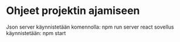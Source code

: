 # Ohjeet projektin ajamiseen
Json server käynnistetään komennolla: npm run server
react sovellus käynnistetään: npm start